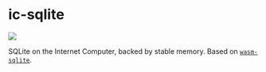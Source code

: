 # ic-sqlite

![](https://img.shields.io/badge/status%EF%B8%8F-experimental-blueviolet)

SQLite on the Internet Computer, backed by stable memory. Based on [`wasm-sqlite`](https://github.com/rkusa/wasm-sqlite/tree/8af1b8cd59ee28153a3d24c3a73c551c4f272483).
